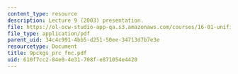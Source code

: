 ```yaml
---
content_type: resource
description: Lecture 9 (2003) presentation.
file: https://ol-ocw-studio-app-qa.s3.amazonaws.com/courses/16-01-unified-engineering-i-ii-iii-iv-fall-2005-spring-2006/610f7cc284e04e31708fe871054e4420_9pckgs_prc_fnc.pdf
file_type: application/pdf
parent_uid: 34c4c991-4bb5-d251-50ee-34713d7b7e3e
resourcetype: Document
title: 9pckgs_prc_fnc.pdf
uid: 610f7cc2-84e0-4e31-708f-e871054e4420
---
```

